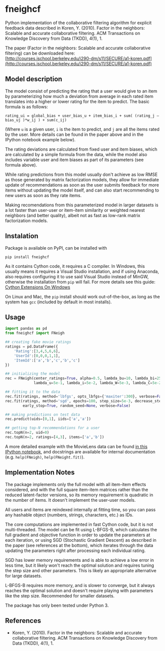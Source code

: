 # fneighcf

Python implementation of the collaborative filtering algorithm for explicit feedback data described in Koren, Y. (2010). Factor in the neighbors: Scalable and accurate collaborative filtering. ACM Transactions on Knowledge Discovery from Data (TKDD), 4(1), 1.

The paper (Factor in the neighbors: Scalable and accurate collaborative filtering) can be downloaded here:
[http://courses.ischool.berkeley.edu/i290-dm/s11/SECURE/a1-koren.pdf](http://courses.ischool.berkeley.edu/i290-dm/s11/SECURE/a1-koren.pdf)

## Model description

The model consist of predicting the rating that a user would give to an item by parameterizing how much a deviation from average in each rated item translates into a higher or lower rating for the item to predict. The basic formula is as follows:

```rating_ui = global_bias + user_bias_u + item_bias_i + sum( (rating_j – bias_uj )*w_ij ) + sum(c_ij)```

(Where `u` is a given user, `i` is the item to predict, and `j` are all the items rated by the user. More details can be found in the paper above and in the IPython notebook example below).

The rating deviations are calculated from fixed user and item biases, which are calculated by a simple formula from the data, while the model also includes variable user and item biases as part of its parameters (see formula above).

While rating predictions from this model usually don't achieve as low RMSE as those generated by matrix factorization models, they allow for immediate update of recommendations as soon as the user submits feedback for more items without updating the model itself, and can also start recommending to new users as soon as they rate items.

Making recomendations from this parameterized model in larger datasets is a lot faster than user-user or item-item similarity or weighted nearest neighbors (and better quality), albeit not as fast as low-rank matrix factorization models.

## Instalation

Package is available on PyPI, can be installed with

```pip install fneighcf```

As it contains Cython code, it requires a C compiler. In Windows, this usually means it requires a Visual Studio installation, and if using Anaconda, also requires configuring it to use said Visual Studio instead of MinGW, otherwise the installation from `pip` will fail. For more details see this guide:
[Cython Extensions On Windows](https://github.com/cython/cython/wiki/CythonExtensionsOnWindows)

On Linux and Mac, the `pip` install should work out-of-the-box, as long as the system has `gcc` (included by default in most installs).

## Usage

``` python
import pandas as pd
from fneighcf import FNeigh

## creating fake movie ratings
ratings = pd.DataFrame({
    'Rating':[3,4,5,6,6],
    'UserId':[0,0,0,1,1],
    'ItemId':['a','b','c','b','c']
})

## initializing the model
rec = FNeigh(center_ratings=True, alpha=0.5, lambda_bu=10, lambda_bi=25,
             lambda_u=5e-1, lambda_i=5e-2, lambda_W=5e-3, lambda_C=5e-2)

## fitting it to the data
rec.fit(ratings, method='lbfgs', opts_lbfgs={'maxiter':300}, verbose=False)
rec.fit(ratings, method='sgd', epochs=100, step_size=5e-3, decrease_step=True,
		early_stop=True, random_seed=None, verbose=False)

## making predictions on test data
rec.predict(uids=[0,1], iids=['a','a'])

## getting top-N recommendations for a user
rec.topN(n=2, uid=0)
rec.topN(n=2, ratings=[4,3], items=['a','b'])
```


A more detailed example with the MovieLens data can be found [in this IPython notebook](http://nbviewer.jupyter.org/github/david-cortes/fneighcf/blob/master/example/fneighcf_example.ipynb), and docstrings are available for internal documentation (e.g. ```help(FNeigh)```, ```help(FNeight.fit)```).

## Implementation Notes

The package implements only the full model with all item-item effects considered, and with the full square item-item matrices rather than the reduced latent-factor versions, so its memory requirement is quadratic in the number of items. It doesn't implement the user-user models.

All users and items are reindexed internally at fitting time, so you can pass any hashable object (numbers, strings, characters, etc.) as IDs.

The core computations are implemented in fast Cython code, but it is not multi-threaded. The model can be fit using L-BFGS-B, which calculates the full gradient and objective function in order to update the parameters at each iteration, or using SGD (Stochastic Gradient Descent) as described in the paper (see references at the bottom), which iterates through the data updating the parameters right after processing each individual rating.

SGD has lower memory requirements and is able to achieve a low error in less time, but it likely won't reach the optimal solution and requires tuning the step size and other parameters. This  is likely an appropriate alternative for large datasets.

L-BFGS-B requires more memory, and is slower to converge, but it always reaches the optimal solution and doesn't require playing with parameters like the step size. Recommended for smaller datasets.

The package has only been tested under Python 3.

## References
* Koren, Y. (2010). Factor in the neighbors: Scalable and accurate collaborative filtering. ACM Transactions on Knowledge Discovery from Data (TKDD), 4(1), 1.
